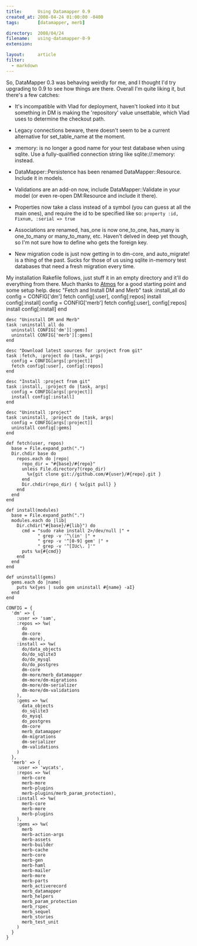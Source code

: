 ```yaml
---
title:      Using Datamapper 0.9
created_at: 2008-04-24 01:00:00 -0400
tags:       [datamapper, merb]

directory:  2008/04/24
filename:   using-datamapper-0-9
extension:  

layout:     article
filter:
  - markdown
---
```

So, DataMapper 0.3 was behaving weirdly for me, and I thought I'd try upgrading to 0.9 to see how things are there.  Overall I'm quite liking it, but there's a few catches:

* It's incompatible with Vlad for deployment, haven't looked into it but something in DM is making the 'repository' value unsettable, which Vlad uses to determine the checkout path.

* Legacy connections beware, there doesn't seem to be a current alternative for set_table_name at the moment.

* :memory: is no longer a good name for your test database when using sqlite.  Use a fully-qualified connection string like sqlite://:memory: instead.

* DataMapper::Persistence has been renamed DataMapper::Resource.  Include it in models.

* Validations are an add-on now, include DataMapper::Validate in your model (or even re-open DM:Resource and include it there).

* Properties now take a class instead of a symbol (you can guess at all the main ones), and require the id to be specified like so: `property :id,   Fixnum, :serial => true`

* Associations are renamed, has_one is now one_to_one, has_many is one_to_many or many_to_many, etc.  Haven't delved in deep yet though, so I'm not sure how to define who gets the foreign key.

* New migration code is just now getting in to dm-core, and auto_migrate! is a thing of the past.  Sucks for those of us using sqlite in-memory test databases that need a fresh migration every time.

My installation Rakefile follows, just stuff it in an empty directory and it'll do everything from there. Much thanks to [Atmos](http://atmos.org/) for a good starting point and some setup help.
    desc "Fetch and Install DM and Merb"
    task :install_all do 
      config = CONFIG['dm']
      fetch config[:user], config[:repos]
      install config[:install]
      config = CONFIG['merb']
      fetch config[:user], config[:repos]
      install config[:install]
    end

    desc "Uninstall DM and Merb"
    task :uninstall_all do
      uninstall CONFIG['dm'][:gems]  
      uninstall CONFIG['merb'][:gems]  
    end

    desc "Download latest sources for :project from git"
    task :fetch, :project do |task, args|
      config = CONFIG[args[:project]]
      fetch config[:user], config[:repos]
    end

    desc "Install :project from git"
    task :install, :project do |task, args|
      config = CONFIG[args[:project]]
      install config[:install]
    end

    desc "Uninstall :project"
    task :uninstall, :project do |task, args|
      config = CONFIG[args[:project]]
      uninstall config[:gems]
    end

    def fetch(user, repos)
      base = File.expand_path(".")
      Dir.chdir base do
        repos.each do |repo|
          repo_dir = "#{base}/#{repo}"
          unless File.directory?(repo_dir)
            %x{git clone git://github.com/#{user}/#{repo}.git }
          end
          Dir.chdir(repo_dir) { %x{git pull} }
        end
      end
    end

    def install(modules)
      base = File.expand_path(".")
      modules.each do |lib|
        Dir.chdir("#{base}/#{lib}") do
          cmd = "sudo rake install 2>/dev/null |" +
                " grep -v '^\(in' |" +
                " grep -v '^[0-9] gem' |" +
                " grep -v '^[IUc\. ]'"
          puts %x{#{cmd}}
        end
      end
    end

    def uninstall(gems)
      gems.each do |name|
        puts %x{yes | sudo gem uninstall #{name} -aI}
      end
    end

    CONFIG = {
      'dm' => {
        :user => 'sam',
        :repos => %w(
          do
          dm-core
          dm-more),
        :install => %w(
          do/data_objects
          do/do_sqlite3
          do/do_mysql
          do/do_postgres
          dm-core
          dm-more/merb_datamapper
          dm-more/dm-migrations
          dm-more/dm-serializer
          dm-more/dm-validations
        ),
        :gems => %w(
          data_objects
          do_sqlite3
          do_mysql
          do_postgres
          dm-core
          merb_datamapper
          dm-migrations
          dm-serializer
          dm-validations
        )
      },
      'merb' => {
        :user => 'wycats',
        :repos => %w(
          merb-core
          merb-more
          merb-plugins
          merb-plugins/merb_param_protection),
        :install => %w(
          merb-core
          merb-more
          merb-plugins
        ),
        :gems => %w(
          merb
          merb-action-args
          merb-assets
          merb-builder
          merb-cache
          merb-core
          merb-gen
          merb-haml
          merb-mailer
          merb-more
          merb-parts
          merb_activerecord
          merb_datamapper
          merb_helpers
          merb_param_protection
          merb_rspec
          merb_sequel
          merb_stories
          merb_test_unit
        )
      }
    }

